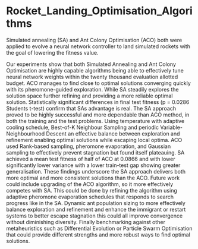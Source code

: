 # Rocket_Landing_Optimisation_Algorithms
Simulated annealing (SA) and Ant Colony Optimisation (ACO) both were applied to evolve a neural network controller to land simulated rockets with the goal of lowering the fitness value.

Our experiments show that both Simulated Annealing and Ant Colony Optimisation are highly capable algorithms being able to effectively tune neural network weights within the twenty thousand evaluation allotted budget. ACO manages to find close to optimal solutions converging quickly with its pheromone-guided exploration. While SA steadily explores the solution space further refining and providing a more reliable optimal solution. Statistically significant differences in final test fitness (p = 0.0286 Students t-test) confirm that SAs advantage is real.
The SA approach proved to be highly successful and more dependable than ACO method, in both the training and the test problems. Using temperature with adaptive cooling schedule, Best-of-K Neighbour Sampling and periodic Variable-Neighbourhood Descent an effective balance between exploration and refinement enabling optimal solutions while escaping local optima. ACO used Rank-based sampling, pheromone evaporation, and Gaussian sampling to effectively prevent stagnation but found itself plateauing. SA achieved a mean test fitness of half of ACO at 0.0866 and with lower significantly lower variance with a lower train-test gap showing greater generalisation. These findings underscore the SA approach delivers both more optimal and more consistent solutions than the ACO.
Future work could include upgrading of the ACO algorithm, so it more effectively competes with SA. This could be done by refining the algorithm using adaptive pheromone evaporation schedules that responds to search progress like in the SA. Dynamic ant population sizing to more effectively balance exploration and refinement and enhance the immigrant or restart systems to better escape stagnation this could all improve convergence without diminishing diversity. Finally benchmarking against other metaheuristics such as Differential Evolution or Particle Swarm Optimisation that could provide different strengths and more robust ways to find optimal solutions.
